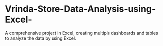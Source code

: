 # Vrinda-Store-Data-Analysis-using-Excel-
 A comprehensive project in Excel, creating multiple dashboards and tables to analyze the data by using Excel.
